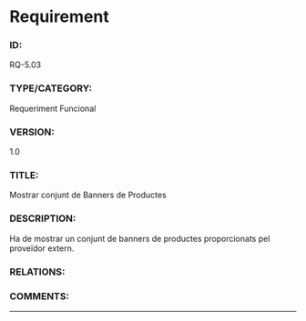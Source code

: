 # Requirement

### ID:

RQ-5.03

### TYPE/CATEGORY:

Requeriment Funcional

### VERSION:

1.0 

### TITLE:

Mostrar conjunt de Banners de Productes

### DESCRIPTION:

Ha de mostrar un conjunt de banners de productes proporcionats pel proveïdor extern. 

### RELATIONS:

### COMMENTS:

---